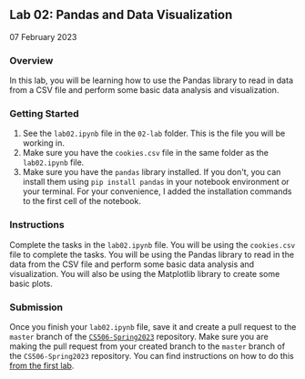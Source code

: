 ## Lab 02: Pandas and Data Visualization
07 February 2023


### Overview
In this lab, you will be learning how to use the Pandas library to read in data from a CSV file and perform some basic data analysis and visualization.

### Getting Started
1. See the `lab02.ipynb` file in the `02-lab` folder. This is the file you will be working in.
2. Make sure you have the `cookies.csv` file in the same folder as the `lab02.ipynb` file.
3. Make sure you have the `pandas` library installed. If you don't, you can install them using `pip install pandas` in your notebook environment or your terminal. For your convenience, I added the installation commands to the first cell of the notebook.

### Instructions
Complete the tasks in the `lab02.ipynb` file. You will be using the `cookies.csv` file to complete the tasks. You will be using the Pandas library to read in the data from the CSV file and perform some basic data analysis and visualization. You will also be using the Matplotlib library to create some basic plots.

### Submission
Once you finish your `lab02.ipynb` file, save it and create a pull request to the `master` branch of the [`CS506-Spring2023`](https://github.com/gallettilance/CS506-Spring2023) repository. Make sure you are making the pull request from your created branch to the `master` branch of the `CS506-Spring2023` repository. You can find instructions on how to do this [from the first lab](https://github.com/gallettilance/CS506-Spring2023/tree/main/labs/01-lab#step-by-step-checklist).